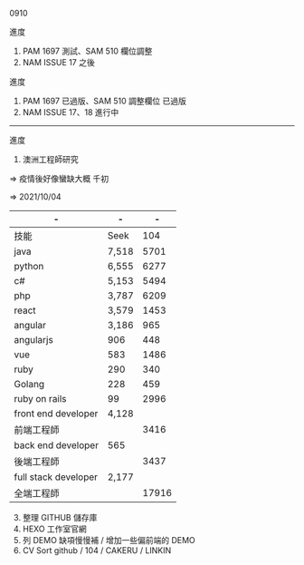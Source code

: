 0910

進度

1. PAM 1697 測試、SAM 510 欄位調整
2. NAM ISSUE 17 之後

進度

1. PAM 1697 已過版、SAM 510 調整欄位 已過版
2. NAM ISSUE 17、18 進行中

---

進度

1. 澳洲工程師研究

=> 疫情後好像蠻缺大概 千初

=> 2021/10/04

|-|-|-|
|-|-|-|
|技能|Seek|104|
|java|7,518|5701|
|python|6,555|6277|
|c#|5,153|5494|
|php|3,787|6209|
|react|3,579|1453|
|angular|3,186|965|
|angularjs|906|448|
|vue|583|1486|
|ruby|290|340|
|Golang|228|459|
|ruby on rails|99|2996|
|front end developer|4,128|||
|前端工程師||3416|
|back end developer|565||
|後端工程師||3437|
|full stack developer|2,177|||
|全端工程師||17916||

3. 整理 GITHUB 儲存庫
4. HEXO 工作室官網
5. 列 DEMO 缺項慢慢補 / 增加一些偏前端的 DEMO
6. CV Sort github / 104 / CAKERU / LINKIN
